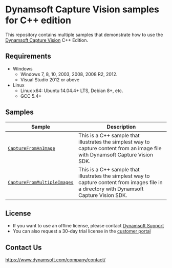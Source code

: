 # Dynamsoft Capture Vision samples for C++ edition

This repository contains multiple samples that demonstrate how to use the [Dynamsoft Capture Vision](https://www.dynamsoft.com/capture-vision/docs/core/introduction/) C++ Edition.

## Requirements

- Windows
  - Windows 7, 8, 10, 2003, 2008, 2008 R2, 2012.
  - Visual Studio 2012 or above
- Linux
  - Linux x64: Ubuntu 14.04.4+ LTS, Debian 8+, etc.
  - GCC 5.4+

## Samples

| Sample            | Description |
|---------------|----------------------|
|[`CaptureFromAnImage`](Samples/HelloWorld/CaptureFromAnImage)          | This is a C++ sample that illustrates the simplest way to capture content from an image file with Dynamsoft  Capture Vision SDK.            |
|[`CaptureFromMultipleImages`](Samples/HelloWorld/CaptureFromMultipleImages)          | This is a C++ sample that illustrates the simplest way to capture content from images file in a directory with Dynamsoft  Capture Vision SDK.            |

## License

- If you want to use an offline license, please contact [Dynamsoft Support](https://www.dynamsoft.com/company/contact/)
- You can also request a 30-day trial license in the [customer portal](https://www.dynamsoft.com/customer/license/trialLicense?product=dcv&utm_source=github&package=c_cpp)

## Contact Us

https://www.dynamsoft.com/company/contact/
